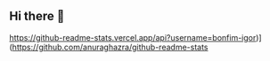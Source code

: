 ## Hi there 👋
https://github-readme-stats.vercel.app/api?username=bonfim-igor)](https://github.com/anuraghazra/github-readme-stats
